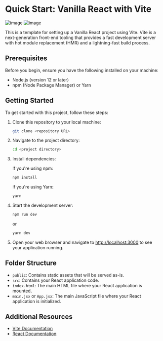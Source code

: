 # Quick Start: Vanilla React with Vite 


![image](https://github.com/Zarman-oss/Vanilla-react-starter/assets/123334173/041085af-ea68-47a5-ab89-7744bdb12c07)
![image](https://github.com/Zarman-oss/Vanilla-react-starter/assets/123334173/4e4c8ef6-7bcb-4593-a3aa-c5f610745674)


This is a template for setting up a Vanilla React project using Vite. Vite is a next-generation front-end tooling that provides a fast development server with hot module replacement (HMR) and a lightning-fast build process.

## Prerequisites

Before you begin, ensure you have the following installed on your machine:
- Node.js (version 12 or later)
- npm (Node Package Manager) or Yarn

## Getting Started

To get started with this project, follow these steps:

1. Clone this repository to your local machine:

   ```bash
   git clone <repository URL>
   ```

2. Navigate to the project directory:

   ```bash
   cd <project directory>
   ```

3. Install dependencies:

   If you're using npm:

   ```bash
   npm install
   ```

   If you're using Yarn:

   ```bash
   yarn
   ```

4. Start the development server:

   ```bash
   npm run dev
   ```

   or

   ```bash
   yarn dev
   ```

5. Open your web browser and navigate to [http://localhost:3000](http://localhost:3000) to see your application running.

## Folder Structure

- `public`: Contains static assets that will be served as-is.
- `src`: Contains your React application code.
- `index.html`: The main HTML file where your React application is mounted.
- `main.jsx` or `App.jsx`: The main JavaScript file where your React application is initialized.

## Additional Resources

- [Vite Documentation](https://vitejs.dev/)
- [React Documentation](https://reactjs.org/)

